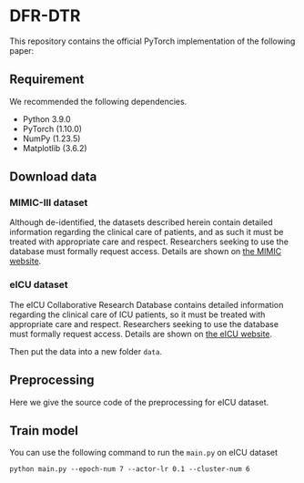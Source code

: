 # DFR-DTR
This repository contains the official PyTorch implementation of the following paper:

## Requirement
We recommended the following dependencies.

- Python 3.9.0
- PyTorch (1.10.0)
- NumPy (1.23.5)
- Matplotlib (3.6.2)
## Download data
### MIMIC-III dataset
Although de-identified, the datasets described herein contain detailed information regarding the clinical care of patients, and as such it must be treated with appropriate care and respect. Researchers seeking to use the database must formally request access. Details are shown on
 [the MIMIC website](https://mimic.mit.edu/).
### eICU dataset
The eICU Collaborative Research Database contains detailed information regarding the clinical care of ICU patients, so it must be treated with appropriate care and respect. Researchers seeking to use the database must formally request access. Details are shown on [the eICU website](https://eicu-crd.mit.edu/).

Then put the data into a new folder `data`.
## Preprocessing
Here we give the source code of the preprocessing for eICU dataset.

## Train model
You can use the following command to run the `main.py` on eICU dataset

`python main.py --epoch-num 7 --actor-lr 0.1 --cluster-num 6`
